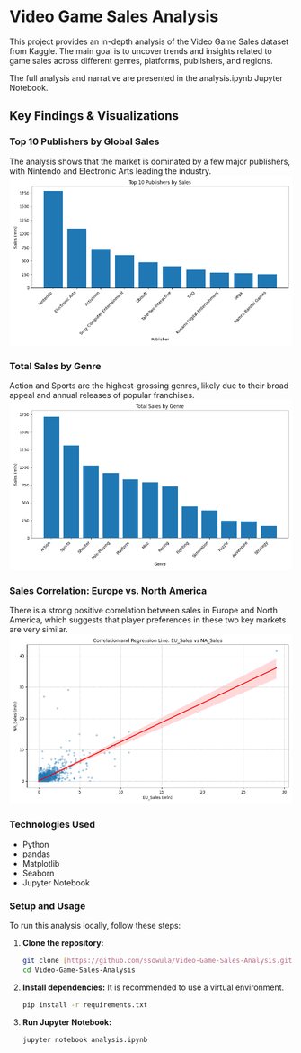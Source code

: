 # Video Game Sales Analysis
This project provides an in-depth analysis of the Video Game Sales dataset from Kaggle. The main goal is to uncover trends and insights related to game sales across different genres, platforms, publishers, and regions.

The full analysis and narrative are presented in the analysis.ipynb Jupyter Notebook.

## Key Findings & Visualizations

### Top 10 Publishers by Global Sales
The analysis shows that the market is dominated by a few major publishers, with Nintendo and Electronic Arts leading the industry.
![Top Publishers](charts/top_10_publishers.png)

### Total Sales by Genre
Action and Sports are the highest-grossing genres, likely due to their broad appeal and annual releases of popular franchises.
![Sales by Genre](charts/total_sales_by_genre.png)

### Sales Correlation: Europe vs. North America
There is a strong positive correlation between sales in Europe and North America, which suggests that player preferences in these two key markets are very similar.
![Correlation Plot](charts/cor_and_regression.png)

### Technologies Used
- Python
- pandas
- Matplotlib
- Seaborn
- Jupyter Notebook

### Setup and Usage
To run this analysis locally, follow these steps:

1.  **Clone the repository:**
    ```bash
    git clone [https://github.com/ssowula/Video-Game-Sales-Analysis.git](https://github.com/ssowula/Video-Game-Sales-Analysis.git)
    cd Video-Game-Sales-Analysis
    ```

2.  **Install dependencies:**
    It is recommended to use a virtual environment.
    ```bash
    pip install -r requirements.txt
    ```

3.  **Run Jupyter Notebook:**
    ```bash
    jupyter notebook analysis.ipynb
    ```